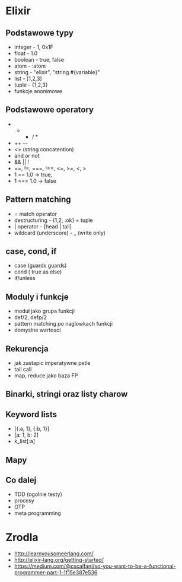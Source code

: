 
# Elixir

## Podstawowe typy
 - integer - 1, 0x1F
 - float - 1.0
 - boolean - true, false
 - atom - :atom
 - string - "elixir", "string #{variable}"
 - list - [1,2,3]
 - tuple - {1,2,3}
 - funkcje anonimowe

## Podstawowe operatory
 - + - / *
 - ++ --
 - <> (string concatention)
 - and or not
 - && || !
 - ==, !=, ===, !==, <=, >=, <, >
  - 1 == 1.0 -> true,
  - 1 === 1.0 -> false

## Pattern matching
- = match operator
- destructuring - {1,2, :ok} = tuple
- | operator - [head | tail]
- wildcard (underscore) - _ (write only)

## case, cond, if
- case (guards guards)
- cond ( true as else)
- if/unless

## Moduly i funkcje
- moduł jako grupa funkcji
- def/2, defp/2
- pattern matching po naglowkach funkcji
- domyslne wartosci

## Rekurencja
- jak zastapic imperatywne petle
- tail call
- map, reduce jako baza FP

## Binarki, stringi oraz listy charow

## Keyword lists
- [{:a, 1}, {:b, 1}]
- [a: 1, b: 2]
- k_list[:a]

## Mapy

## Co dalej
 - TDD (ogolnie testy)
 - procesy
 - OTP
 - meta programming

# Zrodla
- http://learnyousomeerlang.com/
- http://elixir-lang.org/getting-started/
- https://medium.com/@cscalfani/so-you-want-to-be-a-functional-programmer-part-1-1f15e387e536
